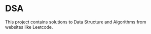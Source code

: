 # DSA

This project contains solutions to Data Structure and Algorithms from websites like Leetcode.
